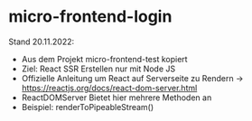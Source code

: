 # micro-frontend-login

Stand 20.11.2022:
- Aus dem Projekt micro-frontend-test kopiert
- Ziel: React SSR Erstellen nur mit Node JS
- Offizielle Anleitung um React auf Serverseite zu Rendern -> https://reactjs.org/docs/react-dom-server.html
- ReactDOMServer Bietet hier mehrere Methoden an
- Beispiel: renderToPipeableStream()